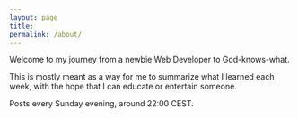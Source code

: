 ```yaml
---
layout: page
title:
permalink: /about/
---
```


Welcome to my journey from a newbie Web Developer to God-knows-what.

This is mostly meant as a way for me to summarize what I learned each week, with the hope that I can educate or entertain someone.

Posts every Sunday evening, around 22:00 CEST.